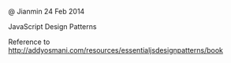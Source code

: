 @ Jianmin 24 Feb 2014

JavaScript Design Patterns

Reference to http://addyosmani.com/resources/essentialjsdesignpatterns/book
